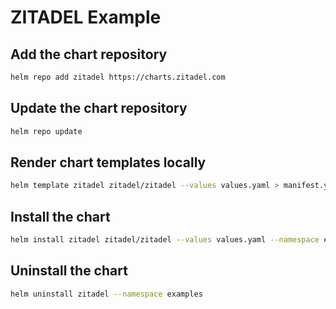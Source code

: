 # ZITADEL Example

## Add the chart repository

```bash
helm repo add zitadel https://charts.zitadel.com
```

## Update the chart repository

```bash
helm repo update
```

## Render chart templates locally

```bash
helm template zitadel zitadel/zitadel --values values.yaml > manifest.yaml
```

## Install the chart

```bash
helm install zitadel zitadel/zitadel --values values.yaml --namespace examples
```

## Uninstall the chart

```bash
helm uninstall zitadel --namespace examples
```
